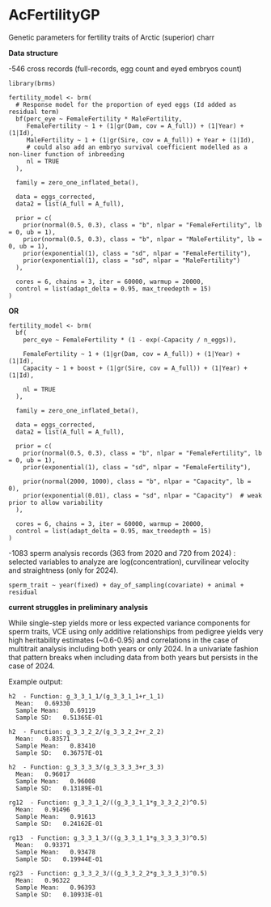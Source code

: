 # AcFertilityGP
Genetic parameters for fertility traits of Arctic (superior) charr


**Data structure**

-546 cross records (full-records, egg count and eyed embryos count)
```
library(brms)

fertility_model <- brm(
  # Response model for the proportion of eyed eggs (Id added as residual term)
  bf(perc_eye ~ FemaleFertility * MaleFertility,
     FemaleFertility ~ 1 + (1|gr(Dam, cov = A_full)) + (1|Year) + (1|Id),
     MaleFertility ~ 1 + (1|gr(Sire, cov = A_full)) + Year + (1|Id),
     # could also add an embryo survival coefficient modelled as a non-liner function of inbreeding
     nl = TRUE
  ),
  
  family = zero_one_inflated_beta(),
  
  data = eggs_corrected,
  data2 = list(A_full = A_full),
  
  prior = c(
    prior(normal(0.5, 0.3), class = "b", nlpar = "FemaleFertility", lb = 0, ub = 1),
    prior(normal(0.5, 0.3), class = "b", nlpar = "MaleFertility", lb = 0, ub = 1),
    prior(exponential(1), class = "sd", nlpar = "FemaleFertility"),
    prior(exponential(1), class = "sd", nlpar = "MaleFertility")
  ),
  
  cores = 6, chains = 3, iter = 60000, warmup = 20000,
  control = list(adapt_delta = 0.95, max_treedepth = 15)
)
```
**OR**
```
fertility_model <- brm(
  bf(
    perc_eye ~ FemaleFertility * (1 - exp(-Capacity / n_eggs)),
    
    FemaleFertility ~ 1 + (1|gr(Dam, cov = A_full)) + (1|Year) + (1|Id),
    Capacity ~ 1 + boost + (1|gr(Sire, cov = A_full)) + (1|Year) + (1|Id),
    
    nl = TRUE
  ),
  
  family = zero_one_inflated_beta(),
  
  data = eggs_corrected,
  data2 = list(A_full = A_full),
  
  prior = c(
    prior(normal(0.5, 0.3), class = "b", nlpar = "FemaleFertility", lb = 0, ub = 1),
    prior(exponential(1), class = "sd", nlpar = "FemaleFertility"),
    
    prior(normal(2000, 1000), class = "b", nlpar = "Capacity", lb = 0),
    prior(exponential(0.01), class = "sd", nlpar = "Capacity")  # weak prior to allow variability
  ),
  
  cores = 6, chains = 3, iter = 60000, warmup = 20000,
  control = list(adapt_delta = 0.95, max_treedepth = 15)
)
```

-1083 sperm analysis records (363 from 2020 and 720 from 2024) : selected variables to analyze are log(concentration), curvilinear velocity and straightness (only for 2024).
```
sperm_trait ~ year(fixed) + day_of_sampling(covariate) + animal + residual
```


**current struggles in preliminary analysis**

While single-step yields more or less expected variance components for sperm traits,
VCE using only additive relationships from pedigree yields very high heritability estimates (~0.6-0.95) and correlations in the case of multitrait analysis including both years or only 2024. 
In a univariate fashion that pattern breaks when including data from both years but persists in the case of 2024.

Example output:
```
h2  - Function: g_3_3_1_1/(g_3_3_1_1+r_1_1)
  Mean:   0.69330    
  Sample Mean:   0.69119    
  Sample SD:   0.51365E-01
  
h2  - Function: g_3_3_2_2/(g_3_3_2_2+r_2_2)
  Mean:   0.83571    
  Sample Mean:   0.83410    
  Sample SD:   0.36757E-01
  
h2  - Function: g_3_3_3_3/(g_3_3_3_3+r_3_3)
  Mean:   0.96017    
  Sample Mean:   0.96008    
  Sample SD:   0.13189E-01
  
rg12  - Function: g_3_3_1_2/((g_3_3_1_1*g_3_3_2_2)^0.5)
  Mean:   0.91496    
  Sample Mean:   0.91613    
  Sample SD:   0.24162E-01
  
rg13  - Function: g_3_3_1_3/((g_3_3_1_1*g_3_3_3_3)^0.5)
  Mean:   0.93371    
  Sample Mean:   0.93478    
  Sample SD:   0.19944E-01
  
rg23  - Function: g_3_3_2_3/((g_3_3_2_2*g_3_3_3_3)^0.5)
  Mean:   0.96322    
  Sample Mean:   0.96393    
  Sample SD:   0.10933E-01
```





